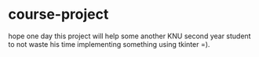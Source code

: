 # course-project
hope one day this project will help some another KNU second year student to not waste his time implementing something using tkinter =).
